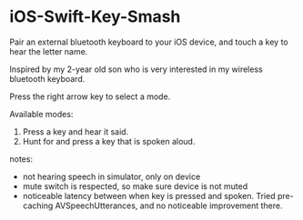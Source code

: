 iOS-Swift-Key-Smash
===================

Pair an external bluetooth keyboard to your iOS device, and touch a key to hear the letter name.

Inspired by my 2-year old son who is very interested in my wireless bluetooth keyboard.

Press the right arrow key to select a mode.

Available modes:
1.  Press a key and hear it said.
2.  Hunt for and press a key that is spoken aloud.

notes:
* not hearing speech in simulator, only on device
* mute switch is respected, so make sure device is not muted
* noticeable latency between when key is pressed and spoken.  Tried pre-caching AVSpeechUtterances, and no noticeable improvement there.
